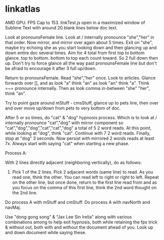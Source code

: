 # linkatlas

AMD GPU. FPS Cap to 153. linkTest.js open in a maximized window of Sublime Text with around 20 blank lines below doc text. 

Look at pronounsFemale line. Look at / internally pronounce "she","her" in that order. Now mirror, and mirror over again about 5 times. Exit on "she", maybe try echoing she as you start looking down and then glancing up and down entire doc several times. Aim for 4 total from first top to bottom glance. top to bottom. bottom to top each count toward. So 2 full down then up. Don't try to force glance all the way past pronounsFemale line but don't be afraid to encourage it after 3 full up/down. 

Return to pronounsFemale. Read "she","her" once. Look to articles. Glance forwards over [], and as look "a" think "an" as look "an" think "a". Think =~= pronounce internally. Then as look comma in-between "she" "her", think "an".


Try to point gaze around mStuff - cmsStuff, glance up to pets line, then over and over move up/down from pets to very bottom of doc.

After 5 or so times, do "cat" & "dog" hypnosis process. Which is to look at / internally pronounce "cat","dog" with mirror component so "cat","dog","dog","cat","cat","dog" a total of 5 2 word reads. At this point, while looking at "dog", think "cat". Continue with 7 2 word reads. Finally, stop at "dog" 3 seconds. Now persist with mirrored 2 words reads at least 7x. Always start with saying "cat" when starting a new phase. 

 
Process A: 

With 2 lines directly adjacent (neighboring vertically), do as follows:
1. Pick 1 of the 2 lines. Pick 2 adjacent words (same line) to read. As you read one, think the other. You can read left to right or right to left. Repeat on the other line, but once done, return to the first line read from and as you focus on the comma of this first line, think the 2nd word thought on the 2nd line. 


Do process A with mStuff and cmStuff.
Do process A with navNorth and navMaj.


Use "dong gong song" & "Jax Lee Sin Irelia" along with various combinations among to help exit hypnosis, both while retaining the fps trick & without out, both with and without the document ahead of you. Look up and down document while saying these. 
